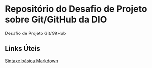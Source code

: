 # Repositório do Desafio de Projeto sobre Git/GitHub da DIO
Desafio de Projeto Git/GitHub

## Links Úteis
[Sintaxe básica Markdown](https://www.markdownguide.org/basic-syntax/)
